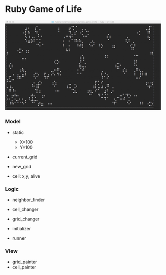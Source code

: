 # Ruby Game of Life

![Screenshot](https://raw.githubusercontent.com/joh-mue/ruby_game_of_life/master/screen_cap.jpg)

### Model

 * static
    * X=100
    * Y=100

 * current_grid
 * new_grid
 * cell: x,y; alive


### Logic
 
 * neighbor_finder
 * cell_changer
 * grid_changer

 * initializer
 * runner

### View
 
 * grid_painter
 * cell_painter
